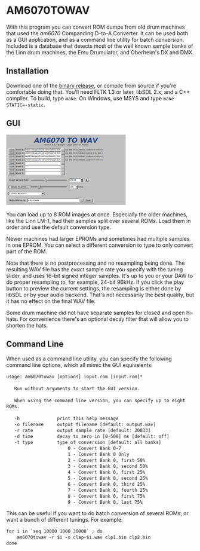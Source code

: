 # AM6070TOWAV

With this program you can convert ROM dumps from old drum machines that used the _am6070_ Companding D-to-A Converter.
It can be used both as a GUI application, and as a command line utility for batch conversion.
Included is a database that detects most of the well known sample banks of the Linn drum machines, the Emu Drumulator, and Oberheim's DX and DMX.

## Installation

Download one of the [binary release](https://github.com/ivop/am6070towav/releases), or compile from source if you're comfortable doing that.
You'll need FLTK 1.3 or later, libSDL 2.x, and a C++ compiler.
To build, type ```make```.
On Windows, use MSYS and type ```make STATIC=-static```.

## GUI

<img alt="screenshot" src="doc/am6070towav.png" width=320>

You can load up to 8 ROM images at once.
Especially the older machines, like the Linn LM-1, had their samples split over several ROMs.
Load them in order and use the default conversion type.

Newer machines had larger EPROMs and sometimes had multiple samples in one EPROM.
You can select a different conversion to type to only convert part of the ROM.

Note that there is no postprocessing and no resampling being done.
The resulting WAV file has the _exact_ sample rate you specify with the tuning slider, and uses 16-bit signed integer samples.
It's up to you or your DAW to do proper resampling to, for example, 24-bit 96kHz.
If you click the play button to preview the current settings, the resampling is either done by libSDL or by your audio backend.
That's not necessarily the best quality, but it has no effect on the final WAV file.

Some drum machine did not have separate samples for closed and open hi-hats.
For convenience there's an optional decay filter that will allow you to shorten the hats.

## Command Line

When used as a command line utility, you can specify the following command line options, which all mimic the GUI equivalents:

```
usage: am6070towav [options] input.rom [input.rom]*

   Run without arguments to start the GUI version.

   When using the command line version, you can specify up to eight ROMs.

   -h              print this help message
   -o filename     output filename [default: output.wav]
   -r rate         output sample rate [default: 20833]
   -d time         decay to zero in [0-500] ms [default: off]
   -t type         type of conversion [default: all banks]
                       0 - Convert Bank 0-7
                       1 - Convert Bank 0 Only
                       2 - Convert Bank 0, first 50%
                       3 - Convert Bank 0, second 50%
                       4 - Convert Bank 0, first 25%
                       5 - Convert Bank 0, second 25%
                       6 - Convert Bank 0, third 25%
                       7 - Convert Bank 0, fourth 25%
                       8 - Convert Bank 0, first 75%
                       9 - Convert Bank 0, last 75%
```

This can be useful if you want to do batch conversion of several ROMs, or want a bunch of different tunings.
For example:

```
for i in `seq 10000 1000 30000` ; do
    am6070towav -r $i -o clap-$i.wav clp1.bin clp2.bin
done
```
